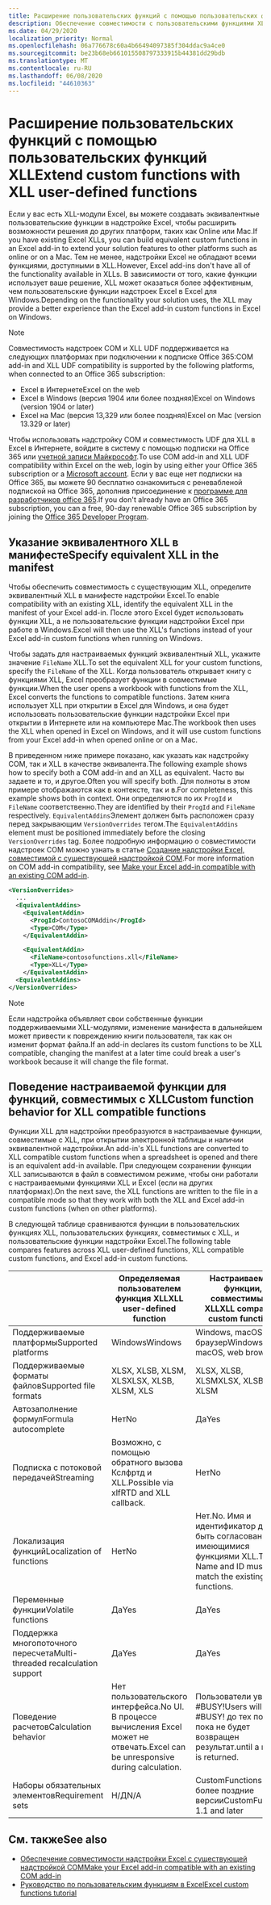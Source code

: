 ```yaml
---
title: Расширение пользовательских функций с помощью пользовательских функций XLL
description: Обеспечение совместимости с пользовательскими функциями XLL в Excel, которые имеют эквивалентные функциональные возможности для пользовательских функций
ms.date: 04/29/2020
localization_priority: Normal
ms.openlocfilehash: 06a776678c60a4b66494097385f304ddac9a4ce0
ms.sourcegitcommit: be23b68eb661015508797333915b44381dd29bdb
ms.translationtype: MT
ms.contentlocale: ru-RU
ms.lasthandoff: 06/08/2020
ms.locfileid: "44610363"
---
```

# <a name="extend-custom-functions-with-xll-user-defined-functions"></a><span data-ttu-id="c4121-103">Расширение пользовательских функций с помощью пользовательских функций XLL</span><span class="sxs-lookup"><span data-stu-id="c4121-103">Extend custom functions with XLL user-defined functions</span></span>

<span data-ttu-id="c4121-104">Если у вас есть XLL-модули Excel, вы можете создавать эквивалентные пользовательские функции в надстройке Excel, чтобы расширить возможности решения до других платформ, таких как Online или Mac.</span><span class="sxs-lookup"><span data-stu-id="c4121-104">If you have existing Excel XLLs, you can build equivalent custom functions in an Excel add-in to extend your solution features to other platforms such as online or on a Mac.</span></span> <span data-ttu-id="c4121-105">Тем не менее, надстройки Excel не обладают всеми функциями, доступными в XLL.</span><span class="sxs-lookup"><span data-stu-id="c4121-105">However, Excel add-ins don't have all of the functionality available in XLLs.</span></span> <span data-ttu-id="c4121-106">В зависимости от того, какие функции использует ваше решение, XLL может оказаться более эффективным, чем пользовательские функции надстроек Excel в Excel для Windows.</span><span class="sxs-lookup"><span data-stu-id="c4121-106">Depending on the functionality your solution uses, the XLL may provide a better experience than the Excel add-in custom functions in Excel on Windows.</span></span>

> [!NOTE]
> <span data-ttu-id="c4121-107">Совместимость надстроек COM и XLL UDF поддерживается на следующих платформах при подключении к подписке Office 365:</span><span class="sxs-lookup"><span data-stu-id="c4121-107">COM add-in and XLL UDF compatibility is supported by the following platforms, when connected to an Office 365 subscription:</span></span>
> - <span data-ttu-id="c4121-108">Excel в Интернете</span><span class="sxs-lookup"><span data-stu-id="c4121-108">Excel on the web</span></span>
> - <span data-ttu-id="c4121-109">Excel в Windows (версия 1904 или более поздняя)</span><span class="sxs-lookup"><span data-stu-id="c4121-109">Excel on Windows (version 1904 or later)</span></span>
> - <span data-ttu-id="c4121-110">Excel на Mac (версия 13,329 или более поздняя)</span><span class="sxs-lookup"><span data-stu-id="c4121-110">Excel on Mac (version 13.329 or later)</span></span>
> 
> <span data-ttu-id="c4121-111">Чтобы использовать надстройку COM и совместимость UDF для XLL в Excel в Интернете, войдите в систему с помощью подписки на Office 365 или [учетной записи Майкрософт](https://account.microsoft.com/account).</span><span class="sxs-lookup"><span data-stu-id="c4121-111">To use COM add-in and XLL UDF compatibility within Excel on the web, login by using either your Office 365 subscription or a [Microsoft account](https://account.microsoft.com/account).</span></span> <span data-ttu-id="c4121-112">Если у вас еще нет подписки на Office 365, вы можете 90 бесплатно ознакомиться с реневабленой подпиской на Office 365, дополнив присоединение к [программе для разработчиков office 365](https://developer.microsoft.com/office/dev-program).</span><span class="sxs-lookup"><span data-stu-id="c4121-112">If you don't already have an Office 365 subscription, you can a free, 90-day renewable Office 365 subscription by joining the [Office 365 Developer Program](https://developer.microsoft.com/office/dev-program).</span></span>

## <a name="specify-equivalent-xll-in-the-manifest"></a><span data-ttu-id="c4121-113">Указание эквивалентного XLL в манифесте</span><span class="sxs-lookup"><span data-stu-id="c4121-113">Specify equivalent XLL in the manifest</span></span>

<span data-ttu-id="c4121-114">Чтобы обеспечить совместимость с существующим XLL, определите эквивалентный XLL в манифесте надстройки Excel.</span><span class="sxs-lookup"><span data-stu-id="c4121-114">To enable compatibility with an existing XLL, identify the equivalent XLL in the manifest of your Excel add-in.</span></span> <span data-ttu-id="c4121-115">После этого Excel будет использовать функции XLL, а не пользовательские функции надстройки Excel при работе в Windows.</span><span class="sxs-lookup"><span data-stu-id="c4121-115">Excel will then use the XLL's functions instead of your Excel add-in custom functions when running on Windows.</span></span>

<span data-ttu-id="c4121-116">Чтобы задать для настраиваемых функций эквивалентный XLL, укажите значение `FileName` XLL.</span><span class="sxs-lookup"><span data-stu-id="c4121-116">To set the equivalent XLL for your custom functions, specify the `FileName` of the XLL.</span></span> <span data-ttu-id="c4121-117">Когда пользователь открывает книгу с функциями XLL, Excel преобразует функции в совместимые функции.</span><span class="sxs-lookup"><span data-stu-id="c4121-117">When the user opens a workbook with functions from the XLL, Excel converts the functions to compatible functions.</span></span> <span data-ttu-id="c4121-118">Затем книга использует XLL при открытии в Excel для Windows, и она будет использовать пользовательские функции надстройки Excel при открытии в Интернете или на компьютере Mac.</span><span class="sxs-lookup"><span data-stu-id="c4121-118">The workbook then uses the XLL when opened in Excel on Windows, and it will use custom functions from your Excel add-in when opened online or on a Mac.</span></span>

<span data-ttu-id="c4121-119">В приведенном ниже примере показано, как указать как надстройку COM, так и XLL в качестве эквивалента.</span><span class="sxs-lookup"><span data-stu-id="c4121-119">The following example shows how to specify both a COM add-in and an XLL as equivalent.</span></span> <span data-ttu-id="c4121-120">Часто вы задаете и то, и другое.</span><span class="sxs-lookup"><span data-stu-id="c4121-120">Often you will specify both.</span></span> <span data-ttu-id="c4121-121">Для полноты в этом примере отображаются как в контексте, так и в.</span><span class="sxs-lookup"><span data-stu-id="c4121-121">For completeness, this example shows both in context.</span></span> <span data-ttu-id="c4121-122">Они определяются по их `ProgId` и `FileName` соответственно.</span><span class="sxs-lookup"><span data-stu-id="c4121-122">They are identified by their `ProgId` and `FileName` respectively.</span></span> <span data-ttu-id="c4121-123">`EquivalentAddins`Элемент должен быть расположен сразу перед закрывающим `VersionOverrides` тегом.</span><span class="sxs-lookup"><span data-stu-id="c4121-123">The `EquivalentAddins` element must be positioned immediately before the closing `VersionOverrides` tag.</span></span> <span data-ttu-id="c4121-124">Более подробную информацию о совместимости надстроек COM можно узнать в статье [Создание надстройки Excel, совместимой с существующей надстройкой COM](../develop/make-office-add-in-compatible-with-existing-com-add-in.md).</span><span class="sxs-lookup"><span data-stu-id="c4121-124">For more information on COM add-in compatibility, see [Make your Excel add-in compatible with an existing COM add-in](../develop/make-office-add-in-compatible-with-existing-com-add-in.md).</span></span>

```xml
<VersionOverrides>
  ...
  <EquivalentAddins>
    <EquivalentAddin>
      <ProgId>ContosoCOMAddin</ProgId>
      <Type>COM</Type>
    </EquivalentAddin>

    <EquivalentAddin>
      <FileName>contosofunctions.xll</FileName>
      <Type>XLL</Type>
    </EquivalentAddin>
  <EquivalentAddins>
</VersionOverrides>
```

> [!NOTE]
> <span data-ttu-id="c4121-125">Если надстройка объявляет свои собственные функции поддерживаемыми XLL-модулями, изменение манифеста в дальнейшем может привести к повреждению книги пользователя, так как он изменит формат файла.</span><span class="sxs-lookup"><span data-stu-id="c4121-125">If an add-in declares its custom functions to be XLL compatible, changing the manifest at a later time could break a user's workbook because it will change the file format.</span></span>

## <a name="custom-function-behavior-for-xll-compatible-functions"></a><span data-ttu-id="c4121-126">Поведение настраиваемой функции для функций, совместимых с XLL</span><span class="sxs-lookup"><span data-stu-id="c4121-126">Custom function behavior for XLL compatible functions</span></span>

<span data-ttu-id="c4121-127">Функции XLL для надстройки преобразуются в настраиваемые функции, совместимые с XLL, при открытии электронной таблицы и наличии эквивалентной надстройки.</span><span class="sxs-lookup"><span data-stu-id="c4121-127">An add-in's XLL functions are converted to XLL compatible custom functions when a spreadsheet is opened and there is an equivalent add-in available.</span></span> <span data-ttu-id="c4121-128">При следующем сохранении функции XLL записываются в файл в совместимом режиме, чтобы они работали с настраиваемыми функциями XLL и Excel (если на других платформах).</span><span class="sxs-lookup"><span data-stu-id="c4121-128">On the next save, the XLL functions are written to the file in a compatible mode so that they work with both the XLL and Excel add-in custom functions (when on other platforms).</span></span>

<span data-ttu-id="c4121-129">В следующей таблице сравниваются функции в пользовательских функциях XLL, пользовательских функциях, совместимых с XLL, и пользовательские функции надстройки Excel.</span><span class="sxs-lookup"><span data-stu-id="c4121-129">The following table compares features across XLL user-defined functions, XLL compatible custom functions, and Excel add-in custom functions.</span></span>

|         |<span data-ttu-id="c4121-130">Определяемая пользователем функция XLL</span><span class="sxs-lookup"><span data-stu-id="c4121-130">XLL user-defined function</span></span> |<span data-ttu-id="c4121-131">Настраиваемые функции, совместимые с XLL</span><span class="sxs-lookup"><span data-stu-id="c4121-131">XLL compatible custom functions</span></span> |<span data-ttu-id="c4121-132">Пользовательская функция надстройки Excel</span><span class="sxs-lookup"><span data-stu-id="c4121-132">Excel add-in custom function</span></span> |
|---------|---------|---------|---------|
| <span data-ttu-id="c4121-133">Поддерживаемые платформы</span><span class="sxs-lookup"><span data-stu-id="c4121-133">Supported platforms</span></span> | <span data-ttu-id="c4121-134">Windows</span><span class="sxs-lookup"><span data-stu-id="c4121-134">Windows</span></span> | <span data-ttu-id="c4121-135">Windows, macOS, веб-браузер</span><span class="sxs-lookup"><span data-stu-id="c4121-135">Windows, macOS, web browser</span></span> | <span data-ttu-id="c4121-136">Windows, macOS, веб-браузер</span><span class="sxs-lookup"><span data-stu-id="c4121-136">Windows, macOS, web browser</span></span> |
| <span data-ttu-id="c4121-137">Поддерживаемые форматы файлов</span><span class="sxs-lookup"><span data-stu-id="c4121-137">Supported file formats</span></span> | <span data-ttu-id="c4121-138">XLSX, XLSB, XLSM, XLS</span><span class="sxs-lookup"><span data-stu-id="c4121-138">XLSX, XLSB, XLSM, XLS</span></span> | <span data-ttu-id="c4121-139">XLSX, XLSB, XLSM</span><span class="sxs-lookup"><span data-stu-id="c4121-139">XLSX, XLSB, XLSM</span></span> | <span data-ttu-id="c4121-140">XLSX, XLSB, XLSM</span><span class="sxs-lookup"><span data-stu-id="c4121-140">XLSX, XLSB, XLSM</span></span> |
| <span data-ttu-id="c4121-141">Автозаполнение формул</span><span class="sxs-lookup"><span data-stu-id="c4121-141">Formula autocomplete</span></span> | <span data-ttu-id="c4121-142">Нет</span><span class="sxs-lookup"><span data-stu-id="c4121-142">No</span></span> | <span data-ttu-id="c4121-143">Да</span><span class="sxs-lookup"><span data-stu-id="c4121-143">Yes</span></span> | <span data-ttu-id="c4121-144">Да</span><span class="sxs-lookup"><span data-stu-id="c4121-144">Yes</span></span> |
| <span data-ttu-id="c4121-145">Подписка с потоковой передачей</span><span class="sxs-lookup"><span data-stu-id="c4121-145">Streaming</span></span> | <span data-ttu-id="c4121-146">Возможно, с помощью обратного вызова Кслфртд и XLL.</span><span class="sxs-lookup"><span data-stu-id="c4121-146">Possible via xlfRTD and XLL callback.</span></span> | <span data-ttu-id="c4121-147">Нет</span><span class="sxs-lookup"><span data-stu-id="c4121-147">No</span></span> | <span data-ttu-id="c4121-148">Да</span><span class="sxs-lookup"><span data-stu-id="c4121-148">Yes</span></span> |
| <span data-ttu-id="c4121-149">Локализация функций</span><span class="sxs-lookup"><span data-stu-id="c4121-149">Localization of functions</span></span> | <span data-ttu-id="c4121-150">Нет</span><span class="sxs-lookup"><span data-stu-id="c4121-150">No</span></span> | <span data-ttu-id="c4121-151">Нет.</span><span class="sxs-lookup"><span data-stu-id="c4121-151">No.</span></span> <span data-ttu-id="c4121-152">Имя и идентификатор должны быть согласованы с имеющимися функциями XLL.</span><span class="sxs-lookup"><span data-stu-id="c4121-152">The Name and ID must match the existing XLL's functions.</span></span> | <span data-ttu-id="c4121-153">Да</span><span class="sxs-lookup"><span data-stu-id="c4121-153">Yes</span></span> |
| <span data-ttu-id="c4121-154">Переменные функции</span><span class="sxs-lookup"><span data-stu-id="c4121-154">Volatile functions</span></span> | <span data-ttu-id="c4121-155">Да</span><span class="sxs-lookup"><span data-stu-id="c4121-155">Yes</span></span> | <span data-ttu-id="c4121-156">Да</span><span class="sxs-lookup"><span data-stu-id="c4121-156">Yes</span></span> | <span data-ttu-id="c4121-157">Да</span><span class="sxs-lookup"><span data-stu-id="c4121-157">Yes</span></span> |
| <span data-ttu-id="c4121-158">Поддержка многопоточного пересчета</span><span class="sxs-lookup"><span data-stu-id="c4121-158">Multi-threaded recalculation support</span></span> | <span data-ttu-id="c4121-159">Да</span><span class="sxs-lookup"><span data-stu-id="c4121-159">Yes</span></span> | <span data-ttu-id="c4121-160">Да</span><span class="sxs-lookup"><span data-stu-id="c4121-160">Yes</span></span> | <span data-ttu-id="c4121-161">Да</span><span class="sxs-lookup"><span data-stu-id="c4121-161">Yes</span></span> |
| <span data-ttu-id="c4121-162">Поведение расчетов</span><span class="sxs-lookup"><span data-stu-id="c4121-162">Calculation behavior</span></span> | <span data-ttu-id="c4121-163">Нет пользовательского интерфейса.</span><span class="sxs-lookup"><span data-stu-id="c4121-163">No UI.</span></span> <span data-ttu-id="c4121-164">В процессе вычисления Excel может не отвечать.</span><span class="sxs-lookup"><span data-stu-id="c4121-164">Excel can be unresponsive during calculation.</span></span> | <span data-ttu-id="c4121-165">Пользователи увидят #BUSY!</span><span class="sxs-lookup"><span data-stu-id="c4121-165">Users will see #BUSY!</span></span> <span data-ttu-id="c4121-166">до тех пор, пока не будет возвращен результат.</span><span class="sxs-lookup"><span data-stu-id="c4121-166">until a result is returned.</span></span> | <span data-ttu-id="c4121-167">Пользователи увидят #BUSY!</span><span class="sxs-lookup"><span data-stu-id="c4121-167">Users will see #BUSY!</span></span> <span data-ttu-id="c4121-168">до тех пор, пока не будет возвращен результат.</span><span class="sxs-lookup"><span data-stu-id="c4121-168">until a result is returned.</span></span> |
| <span data-ttu-id="c4121-169">Наборы обязательных элементов</span><span class="sxs-lookup"><span data-stu-id="c4121-169">Requirement sets</span></span> | <span data-ttu-id="c4121-170">Н/Д</span><span class="sxs-lookup"><span data-stu-id="c4121-170">N/A</span></span> | <span data-ttu-id="c4121-171">CustomFunctions 1,1 и более поздние версии</span><span class="sxs-lookup"><span data-stu-id="c4121-171">CustomFunctions 1.1 and later</span></span> | <span data-ttu-id="c4121-172">CustomFunctions 1,1 и более поздние версии</span><span class="sxs-lookup"><span data-stu-id="c4121-172">CustomFunctions 1.1 and later</span></span> |

## <a name="see-also"></a><span data-ttu-id="c4121-173">См. также</span><span class="sxs-lookup"><span data-stu-id="c4121-173">See also</span></span>

- [<span data-ttu-id="c4121-174">Обеспечение совместимости надстройки Excel с существующей надстройкой COM</span><span class="sxs-lookup"><span data-stu-id="c4121-174">Make your Excel add-in compatible with an existing COM add-in</span></span>](../develop/make-office-add-in-compatible-with-existing-com-add-in.md)
- [<span data-ttu-id="c4121-175">Руководство по пользовательским функциям в Excel</span><span class="sxs-lookup"><span data-stu-id="c4121-175">Excel custom functions tutorial</span></span>](../tutorials/excel-tutorial-create-custom-functions.md)
